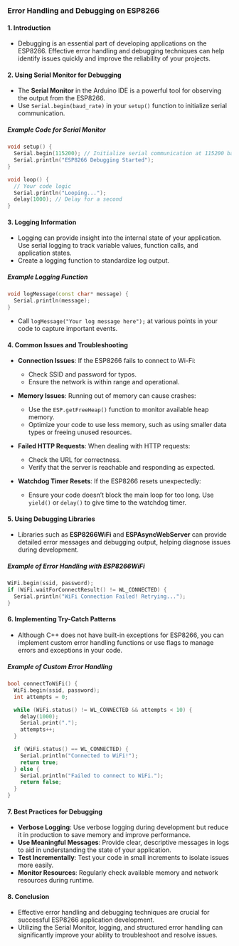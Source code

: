 ### **Error Handling and Debugging on ESP8266**

#### 1. **Introduction**
- Debugging is an essential part of developing applications on the ESP8266. Effective error handling and debugging techniques can help identify issues quickly and improve the reliability of your projects.

#### 2. **Using Serial Monitor for Debugging**
- The **Serial Monitor** in the Arduino IDE is a powerful tool for observing the output from the ESP8266.
- Use `Serial.begin(baud_rate)` in your `setup()` function to initialize serial communication.

##### Example Code for Serial Monitor
```cpp
void setup() {
  Serial.begin(115200); // Initialize serial communication at 115200 baud
  Serial.println("ESP8266 Debugging Started");
}

void loop() {
  // Your code logic
  Serial.println("Looping...");
  delay(1000); // Delay for a second
}
```

#### 3. **Logging Information**
- Logging can provide insight into the internal state of your application. Use serial logging to track variable values, function calls, and application states.
- Create a logging function to standardize log output.

##### Example Logging Function
```cpp
void logMessage(const char* message) {
  Serial.println(message);
}
```
- Call `logMessage("Your log message here");` at various points in your code to capture important events.

#### 4. **Common Issues and Troubleshooting**
- **Connection Issues**: If the ESP8266 fails to connect to Wi-Fi:
  - Check SSID and password for typos.
  - Ensure the network is within range and operational.
  
- **Memory Issues**: Running out of memory can cause crashes:
  - Use the `ESP.getFreeHeap()` function to monitor available heap memory.
  - Optimize your code to use less memory, such as using smaller data types or freeing unused resources.

- **Failed HTTP Requests**: When dealing with HTTP requests:
  - Check the URL for correctness.
  - Verify that the server is reachable and responding as expected.

- **Watchdog Timer Resets**: If the ESP8266 resets unexpectedly:
  - Ensure your code doesn’t block the main loop for too long. Use `yield()` or `delay()` to give time to the watchdog timer.

#### 5. **Using Debugging Libraries**
- Libraries such as **ESP8266WiFi** and **ESPAsyncWebServer** can provide detailed error messages and debugging output, helping diagnose issues during development.

##### Example of Error Handling with ESP8266WiFi
```cpp
WiFi.begin(ssid, password);
if (WiFi.waitForConnectResult() != WL_CONNECTED) {
  Serial.println("WiFi Connection Failed! Retrying...");
}
```

#### 6. **Implementing Try-Catch Patterns**
- Although C++ does not have built-in exceptions for ESP8266, you can implement custom error handling functions or use flags to manage errors and exceptions in your code.

##### Example of Custom Error Handling
```cpp
bool connectToWiFi() {
  WiFi.begin(ssid, password);
  int attempts = 0;

  while (WiFi.status() != WL_CONNECTED && attempts < 10) {
    delay(1000);
    Serial.print(".");
    attempts++;
  }

  if (WiFi.status() == WL_CONNECTED) {
    Serial.println("Connected to WiFi!");
    return true;
  } else {
    Serial.println("Failed to connect to WiFi.");
    return false;
  }
}
```

#### 7. **Best Practices for Debugging**
- **Verbose Logging**: Use verbose logging during development but reduce it in production to save memory and improve performance.
- **Use Meaningful Messages**: Provide clear, descriptive messages in logs to aid in understanding the state of your application.
- **Test Incrementally**: Test your code in small increments to isolate issues more easily.
- **Monitor Resources**: Regularly check available memory and network resources during runtime.

#### 8. **Conclusion**
- Effective error handling and debugging techniques are crucial for successful ESP8266 application development.
- Utilizing the Serial Monitor, logging, and structured error handling can significantly improve your ability to troubleshoot and resolve issues.
